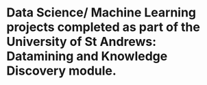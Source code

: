 # Data Science/ Machine Learning projects completed as part of the University of St Andrews: Datamining and Knowledge Discovery module.
